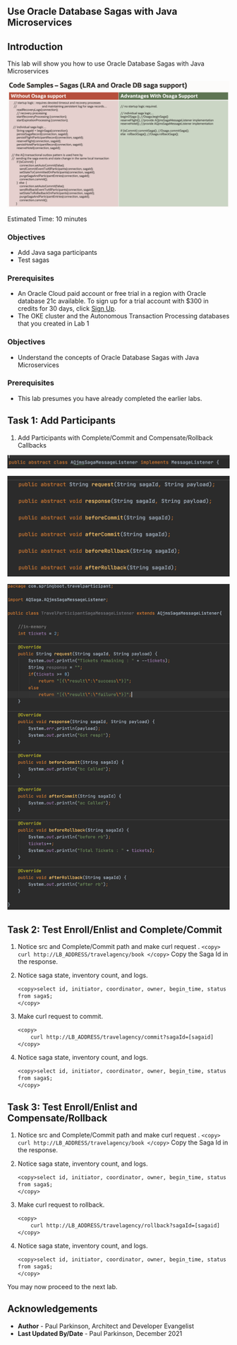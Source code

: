 ## Use Oracle Database Sagas with Java Microservices

## Introduction

This lab will show you how to use Oracle Database Sagas with Java Microservices

   ![Java Add Participant](./images/javacodecomparison.png " ")

Estimated Time:  10 minutes



### Objectives

-   Add Java saga participants
-   Test sagas 

### Prerequisites

* An Oracle Cloud paid account or free trial in a region with Oracle database 21c available. To sign up for a trial account with $300 in credits for 30 days, click [Sign Up](http://oracle.com/cloud/free).
* The OKE cluster and the Autonomous Transaction Processing databases that you created in Lab 1

### Objectives

-   Understand the concepts of Oracle Database Sagas with Java Microservices

### Prerequisites

- This lab presumes you have already completed the earlier labs.

## Task 1: Add Participants

1.    Add Participants with Complete/Commit and Compensate/Rollback Callbacks

   ![Java Add Participant](./images/AQJmsSagaMessageListener.png " ")
   
   ![Java Add Participant](./images/AQJmsSagaMessageListener-methods.png " ")
   
   ![Java Add Participant](./images/javasagamessagelistnerimpl.png " ")



## Task 2: Test Enroll/Enlist and Complete/Commit


1. Notice src and Complete/Commit path and make curl request .
        ```
        <copy>
            curl http://LB_ADDRESS/travelagency/book
        </copy>
        ```
   Copy the Saga Id in the response.

2. Notice saga state, inventory count, and logs.

    ```
    <copy>select id, initiator, coordinator, owner, begin_time, status from saga$;
    </copy>
    ```

3. Make curl request to commit.

    ```
    <copy>
        curl http://LB_ADDRESS/travelagency/commit?sagaId=[sagaid]
    </copy>
    ```

4. Notice saga state, inventory count, and logs.


    ```
    <copy>select id, initiator, coordinator, owner, begin_time, status from saga$;
    </copy>
    ```


## Task 3: Test Enroll/Enlist and Compensate/Rollback


1. Notice src and Complete/Commit path and make curl request .
        ```
        <copy>
            curl http://LB_ADDRESS/travelagency/book
        </copy>
        ```
   Copy the Saga Id in the response.

2. Notice saga state, inventory count, and logs.

    ```
    <copy>select id, initiator, coordinator, owner, begin_time, status from saga$;
    </copy>
    ```

3. Make curl request to rollback.

    ```
    <copy>
        curl http://LB_ADDRESS/travelagency/rollback?sagaId=[sagaid]
    </copy>
    ```

4. Notice saga state, inventory count, and logs.


    ```
    <copy>select id, initiator, coordinator, owner, begin_time, status from saga$;
    </copy>
    ```


You may now proceed to the next lab.

## Acknowledgements
* **Author** - Paul Parkinson, Architect and Developer Evangelist
* **Last Updated By/Date** - Paul Parkinson, December 2021
